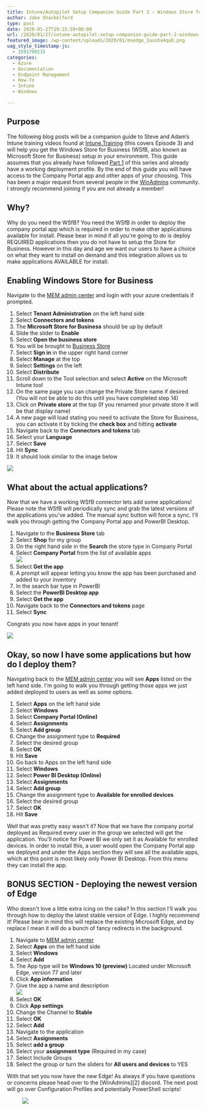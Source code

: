 ```yaml
---
title: Intune/Autopilot Setup Companion Guide Part 2 – Windows Store for Business
author: Jake Shackelford
type: post
date: 2020-01-27T19:15:59+00:00
url: /2020/01/27/intune-autopilot-setup-companion-guide-part-2-windows-store-for-business/
featured_image: /wp-content/uploads/2020/01/msedge_Iausbx4qxD.png
uag_style_timestamp-js:
  - 1591700215
categories:
  - Azure
  - Documentation
  - Endpoint Management
  - How-To
  - Intune
  - Windows

---
```

## Purpose

The following blog posts will be a companion guide to Steve and Adam’s Intune training videos found at [Intune.Training](https://intune.training/) (this covers Episode 3) and will help you get the Windows Store for Business (WSfB, also known as Microsoft Store for Business) setup in your environment. This guide assumes that you already have followed [Part 1](https://sysmansquad.com/2019/12/18/intune-autopilot-setup-companion-guide-part-1/) of this series and already have a working deployment profile. By the end of this guide you will have access to the Company Portal app and other apps of your choosing. This has been a major request from several people in the [WinAdmins](https://aka.ms/winadmins) community. I strongly recommend joining if you are not already a member! 

## Why?

Why do you need the WSfB? You need the WSfB in order to deploy the company portal app which is required in order to make other applications available for install. Please bear in mind if all you're going to do is deploy REQUIRED applications then you do not have to setup the Store for Business. However in this day and age we want our users to have a choice on what they want to install on demand and this integration allows us to make applications AVAILABLE for install.

## Enabling Windows Store for Business

Navigate to the&nbsp;[MEM admin center](https://devicemanagement.microsoft.com/) and login with your azure credentials if prompted.

  1. Select **Tenant Administration** on the left hand side
  2. Select **Connectors and tokens**
  3. The **Microsoft Store for Business** should be up by default
  4. Slide the slider to **Enable**
  5. Select **Open the business store**
  6. You will be brought to [Business Store](https://businessstore.microsoft.com/)
  7. Select **Sign in** in the upper right hand corner
  8. Select **Manage** at the top
  9. Select **Settings** on the left
 10. Select **Distribute**
 11. Scroll down to the Tool selection and select **Active** on the Microsoft Intune tool
 12. On the same page you can change the Private Store name if desired (You will not be able to do this until you have completed step 14)
 13. Click on **Private store** at the top (If you renamed your private store it will be that display name)
 14. A new page will load stating you need to activate the Store for Business, you can activate it by ticking the **check box** and hitting **activate**
 15. Navigate back to the **Connectors and tokens** tab
 16. Select your **Language**
 17. Select **Save**
 18. Hit **Sync**
 19. It should look similar to the image below<figure class="wp-block-image size-large">

![](https://sysmansquad.com/wp-content/uploads/2020/01/msedge_ZZvRDfDAxr.png) </figure> 

## What about the actual applications?

Now that we have a working WSfB connector lets add some applications! Please note the WSfB will periodically sync and grab the latest versions of the applications you've added. The manual sync button will force a sync. I'll walk you through getting the Company Portal app and PowerBI Desktop.

  1. Navigate to the **Business Store** tab
  2. Select **Shop** for my group
  3. On the right hand side in the **Search** the store type in Company Portal
  4. Select **Company Portal** from the list of available apps  
![](https://sysmansquad.com/wp-content/uploads/2020/01/msedge_hD8ykaEhDr.png) 
  5. Select **Get the app**
  6. A prompt will appear letting you know the app has been purchased and added to your inventory
  7. In the search bar type in PowerBI
  8. Select the **PowerBI Desktop app**
  9. Select **Get the app**
 10. Navigate back to the **Connectors and tokens** page
 11. Select **Sync**

Congrats you now have apps in your tenant!

![](https://sysmansquad.com/wp-content/uploads/2020/01/giphy-2.gif) 

## Okay, so now I have some applications but how do I deploy them?

Navigating back to the [MEM admin center](https://devicemanagement.microsoft.com/) you will see **Apps** listed on the left hand side. I'm going to walk you through getting those apps we just added deployed to users as well as some options.

  1. Select **Apps** on the left hand side
  2. Select **Windows**
  3. Select **Company Portal (Online)**
  4. Select **Assignments**
  5. Select **Add group**
  6. Change the assignment type to **Required**
  7. Select the desired group
  8. Select **OK**
  9. Hit **Save**
 10. Go back to Apps on the left hand side
 11. Select **Windows**
 12. Select **Power BI Desktop (Online)**
 13. Select **Assignments**
 14. Select **Add group**
 15. Change the assignment type to **Available for enrolled devices**
 16. Select the desired group
 17. Select **OK**
 18. Hit **Save**

Well that was pretty easy wasn't it? Now that we have the company portal deployed as Required every user in the group we selected will get the application. You'll notice for Power BI we only set it as Available for enrolled devices. In order to install this, a user would open the Company Portal app we deployed and under the Apps section they will see all the available apps, which at this point is most likely only Power BI Desktop. From this menu they can install the app.

## BONUS SECTION - Deploying the newest version of Edge

Who doesn't love a little extra icing on the cake? In this section I'll walk you through how to deploy the latest stable version of Edge. I highly recommend it! Please bear in mind this will replace the existing Microsoft Edge, and by replace I mean it will do a bunch of fancy redirects in the background. 

  1. Navigate to [MEM admin center](https://devicemanagement.microsoft.com/)
  2. Select **Apps** on the left hand side
  3. Select **Windows**
  4. Select **Add**
  5. The App type will be **Windows 10 (preview)** Located under Microsoft Edge, version 77 and later
  6. Click **App information**
  7. Give the app a name and description  
![](https://sysmansquad.com/wp-content/uploads/2020/01/msedge_uWOZP5GHSx.png) 
  8. Select **OK**
  9. Click **App settings**
 10. Change the Channel to **Stable**
 11. Select **OK**
 12. Select **Add**
 13. Navigate to the application
 14. Select **Assignments**
 15. Select **add a group**
 16. Select your **assignment type** (Required in my case)
 17. Select Include Groups
 18. Select the group or turn the sliders for **All users and devices** to YES

With that set you now have the new Edge! As always if you have questions or concerns please head over to the [WinAdmins][2] discord. The next post will go over Configuration Profiles and potentially PowerShell scripts!<figure class="wp-block-image size-large">

![](https://sysmansquad.com/wp-content/uploads/2020/01/giphy-1-1.gif) </figure>

